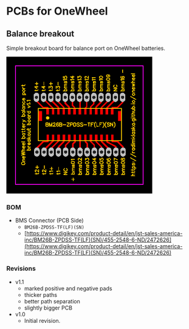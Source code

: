 # PCBs for OneWheel

## Balance breakout

Simple breakout board for balance port on OneWheel batteries.

![](balance_breakout/PCB_onewheel_balance_breakout.png)

### BOM
* BMS Connector (PCB Side)
  * `BM26B-ZPDSS-TF(LF)(SN)`
  * [https://www.digikey.com/product-detail/en/jst-sales-america-inc/BM26B-ZPDSS-TF(LF)(SN)/455-2548-6-ND/2472626](https://www.digikey.com/product-detail/en/jst-sales-america-inc/BM26B-ZPDSS-TF(LF)(SN)/455-2548-6-ND/2472626)

### Revisions
* v1.1
  * marked positive and negative pads
  * thicker paths
  * better path separation
  * slightly bigger PCB
* v1.0
  * Initial revision.
